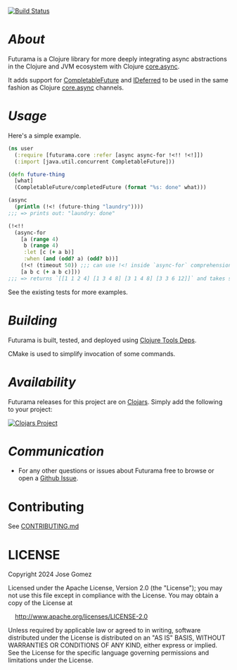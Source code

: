 [![Build Status](https://github.com/k13labs/futurama/actions/workflows/clojure.yml/badge.svg)](https://github.com/k13labs/futurama/actions/workflows/clojure.yml)

# _About_

Futurama is a Clojure library for more deeply integrating async abstractions in the Clojure and JVM ecosystem with Clojure [core.async](https://github.com/clojure/core.async).

It adds support for [CompletableFuture](https://docs.oracle.com/javase/8/docs/api/java/util/concurrent/CompletableFuture.html) and [IDeferred](https://github.com/clj-commons/manifold/blob/master/src/manifold/deferred.clj) to be used in the same fashion as Clojure [core.async](https://github.com/clojure/core.async) channels.

# _Usage_

Here's a simple example.

```clj
(ns user
  (:require [futurama.core :refer [async async-for !<!! !<!]])
  (:import [java.util.concurrent CompletableFuture]))

(defn future-thing
  [what]
  (CompletableFuture/completedFuture (format "%s: done" what)))

(async
  (println (!<! (future-thing "laundry"))))
;;; => prints out: "laundry: done"

(!<!!
  (async-for
    [a (range 4)
     b (range 4)
     :let [c (+ a b)]
     :when (and (odd? a) (odd? b))]
    (!<! (timeout 50)) ;;; can use !<! inside `async-for` comprehension
    [a b c (+ a b c)]))
;;; => returns `[[1 1 2 4] [1 3 4 8] [3 1 4 8] [3 3 6 12]]` and takes slightly over 50ms total time.
```

See the existing tests for more examples.

# _Building_

Futurama is built, tested, and deployed using [Clojure Tools Deps](https://clojure.org/guides/deps_and_cli).

CMake is used to simplify invocation of some commands.

# _Availability_

Futurama releases for this project are on [Clojars](https://clojars.org/). Simply add the following to your project:

[![Clojars Project](http://clojars.org/com.github.k13labs/futurama/latest-version.svg)](http://clojars.org/com.github.k13labs/futurama)

# _Communication_

- For any other questions or issues about Futurama free to browse or open a [Github Issue](https://github.com/k13labs/futurama/issues).

# Contributing

See [CONTRIBUTING.md](CONTRIBUTING.md)

# LICENSE

Copyright 2024 Jose Gomez

Licensed under the Apache License, Version 2.0 (the "License"); you may not use this file except in compliance with the License. You may obtain a copy of the License at

&nbsp;&nbsp;&nbsp;&nbsp;http://www.apache.org/licenses/LICENSE-2.0

Unless required by applicable law or agreed to in writing, software distributed under the License is distributed on an "AS IS" BASIS, WITHOUT WARRANTIES OR CONDITIONS OF ANY KIND, either express or implied. See the License for the specific language governing permissions and limitations under the License.
